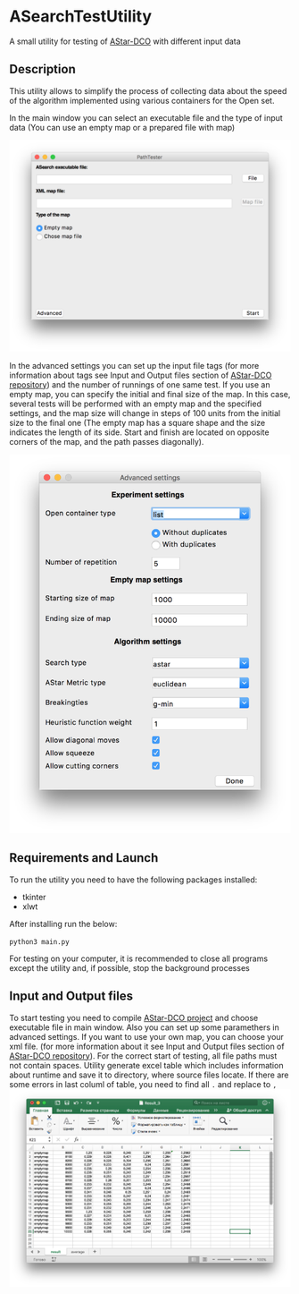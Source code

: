 # ASearchTestUtility

A small utility for testing of [AStar-DCO](https://github.com/haiot4105/PathSearching) with different input data

## Description

 This utility allows to simplify the process of collecting data about the speed of the algorithm implemented using various containers for the Open  set.

 In the main window you can select an executable file and the type of input data (You can use an empty map or a prepared file with map)

![MainWindow](./Screenshots/main.png)

 In the advanced settings you can set up the input file tags (for more information about tags see Input and Output files section of [AStar-DCO repository](https://github.com/haiot4105/PathSearching)) and the number of runnings of one  same test. If you use an empty map, you can specify the initial and final size of the map. In this case, several tests will be performed with an empty map and the specified settings, and the map size will change in steps of 100 units from the initial size to the final one (The empty map has a square shape and the size indicates the length of its side. Start and finish are located on opposite corners of the map, and the path passes diagonally). 
 
![AdvWindow](./Screenshots/adv.png)

## Requirements and Launch

To run the utility you need to have the following packages installed:

* tkinter
* xlwt

After installing run the below:

`python3 main.py`

For testing on your computer, it is recommended to close all programs except the utility and, if possible, stop the background processes

## Input and Output files

To start testing you need to compile [AStar-DCO project](https://github.com/haiot4105/PathSearching) and choose executable file in main window. Also you can set up some paramethers in advanced settings. If you want to use your own map, you can choose your xml file. (for more information about it see Input and Output files section of [AStar-DCO repository](https://github.com/haiot4105/PathSearching)). For the correct start of testing, all file paths must not contain spaces. Utility generate excel table which includes information about runtime and save it to directory, where source files locate. If there are some errors in last columl of table, you need to find all `.` and replace to `,`
![Result](./Screenshots/result.png)
